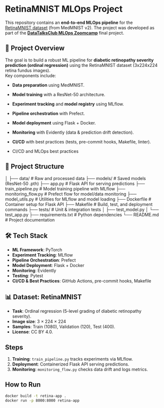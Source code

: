 # RetinaMNIST MLOps Project

This repository contains an **end-to-end MLOps pipeline** for the [RetinaMNIST dataset](https://medmnist.com/) (from MedMNIST v2). The project was developed as part of the **[DataTalksClub MLOps Zoomcamp](https://github.com/DataTalksClub/mlops-zoomcamp)** final project.

## 🚀 Project Overview

The goal is to build a robust ML pipeline for **diabetic retinopathy severity prediction (ordinal regression)** using the RetinaMNIST dataset (3x224x224 retina fundus images).  
Key components include:

- **Data preparation** using MedMNIST.
- **Model training** with a ResNet-50 architecture.
- **Experiment tracking** and **model registry** using MLflow.
- **Pipeline orchestration** with Prefect.
- **Model deployment** using Flask + Docker.
- **Monitoring** with Evidently (data & prediction drift detection).
- **CI/CD** with best practices (tests, pre-commit hooks, Makefile, linter).

- CI/CD and MLOps best practices

## 📂 Project Structure

│
├── data/ # Raw and processed data
├── models/ # Saved models (ResNet-50 .pth)
├── app.py # Flask API for serving predictions
├── train_pipeline.py # Model training pipeline with MLflow
├── monitoring_flow.py # Prefect flow for model/data monitoring
├── model_utils.py # Utilities for MLflow and model loading
├── Dockerfile # Container setup for Flask API
├── Makefile # Build, test, and deployment commands
├── tests/ # Unit & integration tests
│ ├── test_model.py
│ └── test_app.py
├── requirements.txt # Python dependencies
└── README.md # Project documentation

## 🛠 Tech Stack

- **ML Framework**: PyTorch
- **Experiment Tracking**: MLflow
- **Pipeline Orchestration**: Prefect
- **Model Deployment**: Flask + Docker
- **Monitoring**: Evidently
- **Testing**: Pytest
- **CI/CD & Best Practices**: GitHub Actions, pre-commit hooks, Makefile

## 📊 Dataset: RetinaMNIST

- **Task**: Ordinal regression (5-level grading of diabetic retinopathy severity).
- **Image size**: 3 × 224 × 224
- **Samples**: Train (1080), Validation (120), Test (400).
- **License**: CC BY 4.0.
  
## Steps
1. **Training**: `train_pipeline.py` tracks experiments via MLflow.
2. **Deployment**: Containerized Flask API serving predictions.
3. **Monitoring**: `monitoring_flow.py` checks data drift and logs metrics.

## How to Run
```bash
docker build -t retina-app .
docker run -p 8000:8000 retina-app

